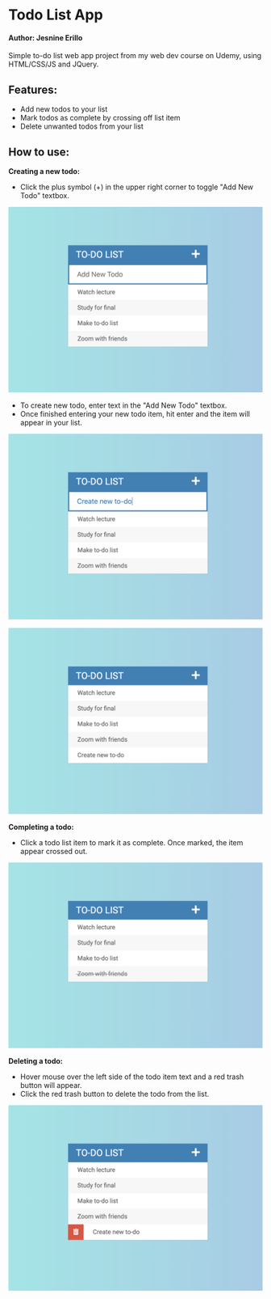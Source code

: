 # Todo List App   
#### Author: Jesnine Erillo   
Simple to-do list web app project from my web dev course on Udemy, using HTML/CSS/JS and JQuery.

## Features:
- Add new todos to your list
- Mark todos as complete by crossing off list item
- Delete unwanted todos from your list

## How to use:
**Creating a new todo:**
- Click the plus symbol (+) in the upper right corner to toggle "Add New Todo" textbox.    

![Add Todo](./images/add.png)

- To create new todo, enter text in the "Add New Todo" textbox. 
- Once finished entering your new todo item, hit enter and the item will appear in your list.

![Create](./images/create.png)

![Created](./images/created.png)

**Completing a todo:**
- Click a todo list item to mark it as complete. Once marked, the item appear crossed out.    

![Complete](./images/complete.png)

**Deleting a todo:**    
- Hover mouse over the left side of the todo item text and a red trash button will appear.
- Click the red trash button to delete the todo from the list.    

![Delete](./images/delete.png)

